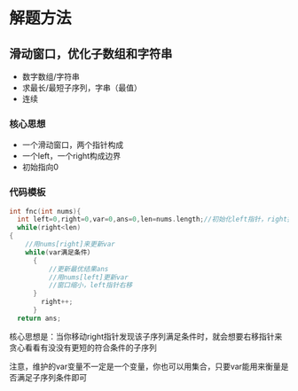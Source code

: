 # 解题方法
## 滑动窗口，优化子数组和字符串
- 数字数组/字符串
- 求最长/最短子序列，字串（最值）
- 连续
### 核心思想
- 一个滑动窗口，两个指针构成
- 一个left，一个right构成边界
- 初始指向0
### 代码模板
```C
int fnc(int nums){
  int left=0,right=0,var=0,ans=0,len=nums.length;//初始化left指针，right指针，维护var变量，用来指针移动过程中根据题意做出变化，在维护ans，求的最小长度或者其他
  while(right<len)
{
    //用nums[right]来更新var
    while(var满足条件）
      {
          //更新最优结果ans
          //用nums[left]更新var
          //窗口缩小，left指针右移
      }
        right++;
      }
  return ans;
```
核心思想是：当你移动right指针发现该子序列满足条件时，就会想要右移指针来贪心看看有没没有更短的符合条件的子序列

注意，维护的var变量不一定是一个变量，你也可以用集合，只要var能用来衡量是否满足子序列条件即可

